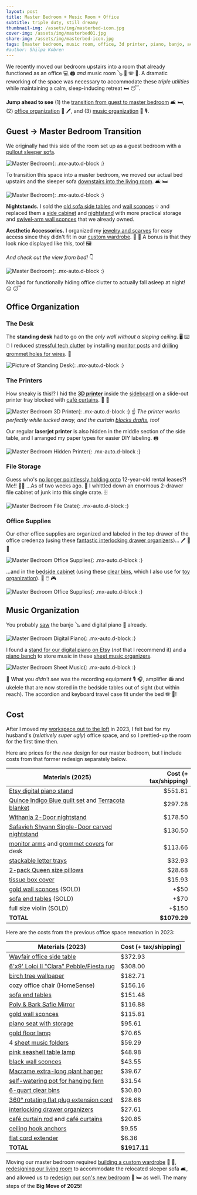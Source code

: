```yaml
---
layout: post
title: Master Bedroom + Music Room + Office
subtitle: triple duty, still dreamy
thumbnail-img: /assets/img/masterbed-icon.jpg
cover-img: /assets/img/masterbed01.jpg
share-img: /assets/img/masterbed-icon.jpg
tags: [master bedroom, music room, office, 3d printer, piano, banjo, accordion]
#author: Shilpa Kobren
---
```


We recently moved our bedroom upstairs into a room that already functioned as 
an office :computer: :printer: 
*and* music room :banjo: :musical_keyboard: :accordion: :violin:. A dramatic reworking of the space was necessary
to accommodate these *triple utilities* while maintaining a calm, sleep-inducing retreat :bed: :sleeping:. 

**Jump ahead to see**
(1) the [transition from guest to master bedroom](#guest--master-bedroom-transition) :couch_and_lamp: :bed:,
(2) [office organization](#office-organization) :pencil: :pen:, and
(3) [music organization](#music-organization) :musical_score: :studio_microphone:.

## Guest → Master Bedroom Transition

We originally had this side of the room set up as a guest bedroom with a [pullout sleeper sofa](https://www.americanleather.com/products/gaines/).

![Master Bedroom](../assets/img/masterbed-officebefore.jpg){: .mx-auto.d-block :}

To transition this space into a master bedroom, we moved our actual bed upstairs
and the sleeper sofa [downstairs into the living room](../2025-04-12-living-room). :couch_and_lamp: :bed:

![Master Bedroom](../assets/img/masterbed-after2.jpg){: .mx-auto.d-block :}

**Nightstands.** I sold the [old sofa side tables](https://www.amazon.com/gp/product/B0BLVPG6BV) and 
[wall sconces](https://www.amazon.com/dp/B0B4J8V625) :bulb: and replaced them a [side cabinet](https://www.target.com/p/withania-2-door-cabinet-threshold-8482/-/A-89207299) and 
[nightstand](https://www.overstock.com/products/safavieh-shyann-single-door-carved-nightstand-40656766?variant=61943056466079) with more practical storage 
and [swivel-arm wall sconces](https://www.amazon.com/dp/B087T4ZY8N) that we already owned.

**Aesthetic Accessories.** I organized my [jewelry and scarves](../2025-03-01-wardrobe/#organization) for easy access
since they didn't fit in our [custom wardrobe](../2025-03-01-wardrobe). :prayer_beads: :scarf: A bonus is that they look 
nice displayed like this, too! :framed_picture:

*And check out the view from bed!* :point_down:

![Master Bedroom](../assets/img/masterbed-after.jpg){: .mx-auto.d-block :}

Not bad for functionally hiding office clutter to actually fall asleep at night! :relieved: :sleeping:

## Office Organization

### The Desk
The **standing desk** had to go on the *only wall without a sloping ceiling*. 
:desktop_computer: :keyboard: :computer_mouse: I reduced
[stressful tech clutter](https://www.housedigest.com/1438812/david-bromstad-hgtv-home-office-bedroom/) 
by installing [monitor posts](https://www.amazon.com/dp/B0DCLHMFGX) and 
[drilling](https://www.acehardware.com/departments/tools/power-tool-accessories/hole-saws/2029552) [grommet holes for wires](https://www.amazon.com/dp/B07G83N99D). 
:see_no_evil:

![Picture of Standing Desk](../assets/img/masterbed-desk.jpg){: .mx-auto.d-block :}

### The Printers
How sneaky is this!? I hid the [**3D printer**](https://www.prusa3d.com/product/original-prusa-mini-semi-assembled-3d-printer-4/) inside 
the [sideboard](https://www.wayfair.com/organization-storage/pdp/loon-peak-bettye-1-drawer-credenza-w004342388.html) 
on a slide-out printer tray blocked with [café curtains](https://www.amazon.com/dp/B0CLGTVHPF). :ninja: :star_struck:

![Master Bedroom 3D Printer](../assets/img/masterbed-3dprinter.jpg){: .mx-auto.d-block :}
:point_up: *The printer works perfectly while tucked away, and the curtain [blocks drafts](https://www.reddit.com/r/3Dprinting/comments/1agk4aw/is_there_any_problem_of_leaving_my_3d_printer_in/), too!*

Our regular **laserjet printer** is also hidden in the middle section of the side table, 
and I arranged my paper types for easier DIY labeling. :printer:

![Master Bedroom Hidden Printer](../assets/img/masterbed-hiddenprinter.jpg){: .mx-auto.d-block :}

### File Storage

Guess who's [no longer pointlessly holding onto](https://shiragill.com/paperwork-organization-simplified/) 12-year-old rental leases?! Me!! :raising_hand_woman: ...As of two weeks ago. :grimacing:
I whittled down an enormous 2-drawer file cabinet of junk into this single crate. :file_cabinet:

![Master Bedroom File Crate](../assets/img/masterbed-files.jpg){: .mx-auto.d-block :}

### Office Supplies

Our other office supplies are organized and 
labeled in the top drawer of the office credenza 
(using these [fantastic interlocking drawer organizers](https://www.amazon.com/dp/B01DAQ73P0))... :pen: :pencil: :pushpin:

![Master Bedroom Office Supplies](../assets/img/masterbed-officesupplies.jpg){: .mx-auto.d-block :}

...and in the
[bedside cabinet](https://www.target.com/p/withania-2-door-cabinet-threshold-8482/-/A-89207299) 
(using these [clear bins](https://www.amazon.com/dp/B07DFBSTFR), which I also use 
for [toy organization](../2022-12-30-toys)). :notebook: :computer_mouse: :video_game:

![Master Bedroom Office Supplies](../assets/img/masterbed-officesupplies2.jpg){: .mx-auto.d-block :}

## Music Organization

You probably [saw](#guest--master-bedroom-transition) the banjo :banjo: and digital piano :musical_keyboard: already. 

![Master Bedroom Digital Piano](../assets/img/masterbed-music1.jpg){: .mx-auto.d-block :}

I found a [stand for our digital piano on Etsy](https://www.etsy.com/listing/1664543133/mid-century-modern-piano-keyboard-stand) (*not* that I recommend it) and a [piano bench](https://www.amazon.com/dp/B07BJ4DW86)
to store music in these [sheet music organizers](https://www.amazon.com/dp/B08R8SW845). 

![Master Bedroom Sheet Music](../assets/img/masterbed-sheetmusic.jpg){: .mx-auto.d-block :}

:eyes: What you *didn't see* was the recording equipment :studio_microphone: :headphones:, amplifier :radio: and ukelele
that are now stored in the bedside tables 
out of sight (but within reach). The accordion and keyboard travel case fit under the bed :accordion: :musical_keyboard:!


## Cost

After I moved my [workspace out to the loft](../2023-06-01-fireplace) in 2023, I felt bad for my husband's (*relatively super ugly*)
office space, and so I prettied-up the room for the first time then. 

Here are prices for the *new* design for our master bedroom, but I include costs from that former redesign separately below.

| Materials (2025)                                                                                                                                                                                                                          | Cost (+ tax/shipping) | 
|-------------------------------------------------------------------------------------------------------------------------------------------------------------------------------------------------------------------------------------------|----------------------:|
| [Etsy digital piano stand](https://www.etsy.com/listing/1664543133/mid-century-modern-piano-keyboard-stand)                                                                                                                               |               $551.81 | 
| [Quince Indigo Blue quilt set](https://www.quince.com/home/belgian-linen-quilt-set?color=indigo-blue&size=full%2Fqueen) and [Terracota blanket](https://www.quince.com/home/airy-cotton-gauze-blanket?color=terracotta&size=full%2Fqueen) |               $297.28 |
| [Withania 2-Door nightstand](https://www.target.com/p/withania-2-door-cabinet-threshold-8482/-/A-89207299)                                                                                                                                |               $178.50 | 
| [Safavieh Shyann Single-Door carved nightstand](https://www.overstock.com/products/safavieh-shyann-single-door-carved-nightstand-40656766?variant=61943056466079)                                                                         |               $130.50 | 
| [monitor arms](https://www.amazon.com/dp/B0DCLHMFGX) and [grommet covers](https://www.amazon.com/dp/B07G83N99D) for desk                                                                                                                  |               $113.66 | 
| [stackable letter trays](https://www.amazon.com/dp/B0CGLQ96X8)                                                                                                                                                                            |                $32.93 | 
| [2-pack Queen size pillows](https://www.amazon.com/dp/B09DSRLTQH)                                                                                                                                                                         |                $28.68 | 
| [tissue box cover](https://www.amazon.com/dp/B083HXQS1S)                                                                                                                                                                                  |                $15.93 | 
| [gold wall sconces](https://www.amazon.com/dp/B0B4J8V625) (SOLD)                                                                                                                                                                          |                  +$50 |
| [sofa end tables](https://www.amazon.com/gp/product/B0BLVPG6BV) (SOLD)                                                                                                                                                                    |                  +$70 |
| full size violin (SOLD) |                 +$150 |
| **TOTAL**                                                                                                                                                                                                                                 |          **$1079.29** |

Here are the costs from the previous office space renovation in 2023:

| Materials (2023)                                                                                                                                       | Cost (+ tax/shipping) |
|--------------------------------------------------------------------------------------------------------------------------------------------------------|-----------------------|
| [Wayfair office side table](https://www.wayfair.com/organization-storage/pdp/loon-peak-bettye-1-drawer-credenza-w004342388.html)                       | $372.93               | 
| [6'x9' Loloi II "Clara" Pebble/Fiesta rug](https://www.amazon.com/Loloi-CLARCLA-07PPFD5377-Clara-Pebble-Fiesta/dp/B07QYX8S79)                          | $308.00               |
| [birch tree wallpaper](https://www.wayfair.com/decor-pillows/pdp/millwood-pines-wunsch-birch-18-l-x-205-w-peel-and-stick-wallpaper-roll-mxwx1133.html) | $182.71               | 
| cozy office chair (HomeSense)                                                                                                                          | $156.16               | 
| [sofa end tables](https://www.amazon.com/gp/product/B0BLVPG6BV)                                                                                        | $151.48               |
| [Poly & Bark Safie Mirror](https://www.amazon.com/dp/B093CFVPM6)                                                                                       | $116.88               |
| [gold wall sconces](https://www.amazon.com/dp/B0B4J8V625)                                                                                              | $115.81               |
| [piano seat with storage](https://www.amazon.com/dp/B07BJ4DW86)                                                                                        | $95.61                | 
| [gold floor lamp](https://www.amazon.com/dp/B07TR3N7ZW)                                                                                                | $70.65                | 
| 4 [sheet music folders](https://www.amazon.com/dp/B08R8SW845)                                                                                          | $59.29                | 
| [pink seashell table lamp](https://www.amazon.com/dp/B0783YWGX6)                                                                                       | $48.98                | 
| [black wall sconces](https://www.amazon.com/dp/B087T4ZY8N)                                                                                             | $43.55                | 
| [Macrame extra-long plant hanger](https://www.etsy.com/listing/803194558/plant-hanger-extra-long)                                                      | $39.67                | 
| [self-watering pot for hanging fern](https://www.wayfair.com/outdoor/pdp/latitude-run-pollyanna-self-watering-resin-hanging-planter-w001369861.html)   | $31.54                | 
| [6-quart clear bins](https://www.amazon.com/dp/B07DFBSTFR)                                                                                             | $30.80                | 
| [360° rotating flat plug extension cord](https://www.amazon.com/dp/B0721TYGVR)                                                                         | $28.68                | 
| [interlocking drawer organizers](https://www.amazon.com/dp/B01DAQ73P0)                                                                                 | $27.61                | 
| [café curtain rod](https://www.amazon.com/dp/B00H2Q3LEC) and [café curtains](https://www.amazon.com/dp/B0CLGTVHPF)                                     | $20.85                |
| [ceiling hook anchors](https://www.amazon.com/dp/B0C3WBWCZP)                                                                                           | $9.55                 | 
| [flat cord extender](https://www.amazon.com/dp/B0C3HFXGKJ)                                                                                             | $6.36                 |
| **TOTAL**                                                                                                                                              | **$1917.11**          |

Moving our master bedroom required [building a custom wardrobe](../2025-03-01-wardrobe) :shirt: :dress:, 
[redesigning our living room](../2025-04-12-living-room) to accommodate the 
relocated sleeper sofa :couch_and_lamp:, and 
allowed us to [redesign our son's new bedroom](../2025-05-12-kid-bedroom) :car: :bed: as well. 
The many steps of the **Big Move of 2025!**